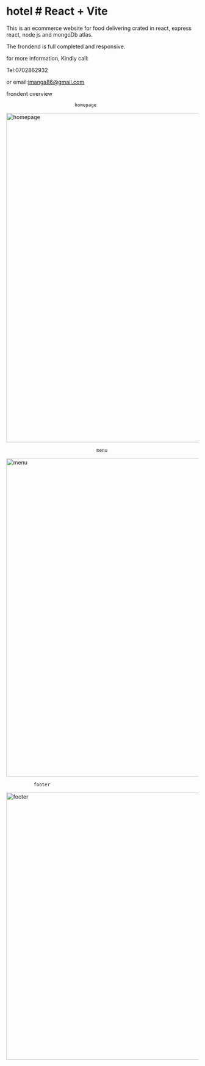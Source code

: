 # hotel # React + Vite
This is an ecommerce website for food delivering crated in react, express react, node js and mongoDb atlas.

The frondend is full completed and responsive.

for more information, Kindly call:

Tel:0702862932

or email:jmanga86@gmail.com

frondent overview

                             homepage
                             
<img width="863" alt="homepage" src="https://github.com/Mangah02/hotel/assets/99649198/4255569c-ef66-476d-98c3-7307a3405351">





                                     menu
                                     
<img width="834" alt="menu" src="https://github.com/Mangah02/hotel/assets/99649198/e5049daa-35ce-4db9-9453-2b46e3b52a02">





              footer
              

<img width="700" alt="footer" src="https://github.com/Mangah02/hotel/assets/99649198/e7737408-14e8-430a-88b8-c5d47aa71053">


